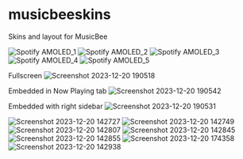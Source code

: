 # musicbeeskins
Skins and layout for MusicBee

![Spotify AMOLED_1](https://github.com/tedhinklater/musicbeeskins/assets/66086488/f3523212-b3b2-42b0-9f99-21a1fdd17946)
![Spotify AMOLED_2](https://github.com/tedhinklater/musicbeeskins/assets/66086488/a43e5e3e-0dd9-43bc-8b07-b4e8638df6c5)
![Spotify AMOLED_3](https://github.com/tedhinklater/musicbeeskins/assets/66086488/865e118f-ec49-4191-bca1-9be84855d89e)
![Spotify AMOLED_4](https://github.com/tedhinklater/musicbeeskins/assets/66086488/b2c978dd-cdc6-4732-a4e7-f5c4ff520c8e)
![Spotify AMOLED_5](https://github.com/tedhinklater/musicbeeskins/assets/66086488/fcff3d4b-12a5-4fa7-85ec-deacccaf544f)

Fullscreen
![Screenshot 2023-12-20 190518](https://github.com/tedhinklater/SpotifyAMOLEDVinylCrateTM/assets/66086488/a4f768f1-8043-447e-ab9f-0bd8c98f1941)

Embedded in Now Playing tab
![Screenshot 2023-12-20 190542](https://github.com/tedhinklater/SpotifyAMOLEDVinylCrateTM/assets/66086488/162e43db-7038-4c23-8576-757ff845b1d6)

Embedded with right sidebar
![Screenshot 2023-12-20 190531](https://github.com/tedhinklater/SpotifyAMOLEDVinylCrateTM/assets/66086488/8c3fbf5b-ae23-42c0-aed1-99a4539246d1)


![Screenshot 2023-12-20 142727](https://github.com/tedhinklater/musicbeeskins/assets/66086488/60a2adfb-a634-4304-8e2c-17cde920bc32)
![Screenshot 2023-12-20 142749](https://github.com/tedhinklater/musicbeeskins/assets/66086488/dd88e7e7-9ebd-4634-af59-40bd82dd7676)
![Screenshot 2023-12-20 142807](https://github.com/tedhinklater/musicbeeskins/assets/66086488/b67b2d87-5215-40d1-a673-addd86f8fd0f)
![Screenshot 2023-12-20 142845](https://github.com/tedhinklater/musicbeeskins/assets/66086488/e593b7de-14e8-46cb-b062-59d66866a86f)
![Screenshot 2023-12-20 142855](https://github.com/tedhinklater/musicbeeskins/assets/66086488/0a7b4ac4-5932-48e0-ad9a-0d7e79f3d2dc)
![Screenshot 2023-12-20 174358](https://github.com/tedhinklater/SpotifyAMOLEDVinylCrateTM/assets/66086488/735fd0ee-6644-444c-9d0e-1b8bed69f54b)
![Screenshot 2023-12-20 142938](https://github.com/tedhinklater/musicbeeskins/assets/66086488/77714742-1f0e-4e47-b35a-f995866c9700)



